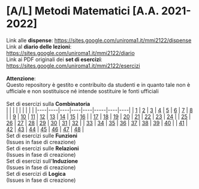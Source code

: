 # [A/L] Metodi Matematici [A.A. 2021-2022]

Link alle **dispense**: https://sites.google.com/uniroma1.it/mmi2122/dispense <br/>
Link al **diario delle lezioni**: https://sites.google.com/uniroma1.it/mmi2122/diario <br/>
Link ai PDF originali dei **set di esercizi**: https://sites.google.com/uniroma1.it/mmi2122/esercizi <br/>
<br/>
**Attenzione**: <br/>
Questo repository è gestito e contribuito da studenti e in quanto tale non è ufficiale e non sostituisce né intende sostituire le fonti ufficiali
<br/>
<br/>
Set di esercizi sulla **Combinatoria**
<br/>
|    |    |    |    |    |     |    |    |
|----|----|----|----|----|-----|----|----|
| [1](../../issues/02)  | [2](../../issues/03)  | [3](../../issues/04)  | [4](../../issues/05)  | [5](../../issues/06)  | [6](../../issues/07)  | [7](../../issues/08)  | [8](../../issues/09)  |
| [9](../../issues/10)  | [10](../../issues/11) | [11](../../issues/12) | [12](../../issues/13) | [13](../../issues/14) | [14](../../issues/15)  | [15](../../issues/16) | [16](../../issues/17) |
| [17](../../issues/18) | [18](../../issues/19) | [19](../../issues/20) | [20](../../issues/21) | [21](../../issues/22) | [22](../../issues/23)  | [23](../../issues/24) | [24](../../issues/25) |
| [25](../../issues/26) | [26](../../issues/27) | [27](../../issues/28) | [28](../../issues/29) | [29](../../issues/30) | [30](../../issues/31)  | [31](../../issues/32) | [32](../../issues/33) |
| [33](../../issues/34) | [34](../../issues/35) | [35](../../issues/36) | [36](../../issues/37) | [37](../../issues/38) | [38](../../issues/39) | [39](../../issues/40) | [40](../../issues/41) |
| [41](../../issues/42) | [42](../../issues/43) | [43](../../issues/44) | [44](../../issues/45) | [45](../../issues/46) | [46](../../issues/47)  | [47](../../issues/48) | [48](https://github.com/sapienzastudentsnetwork/mmi2122/issues/49) |
<br/>
Set di esercizi sulle **Funzioni**
<br/>
(Issues in fase di creazione)
<br/>
Set di esercizi sulle **Relazioni**
<br/>
(Issues in fase di creazione)
<br/>
Set di esercizi sull'**Induzione**
<br/>
(Issues in fase di creazione)
<br/>
Set di esercizi di **Logica**
<br/>
(Issues in fase di creazione)
<br/>
